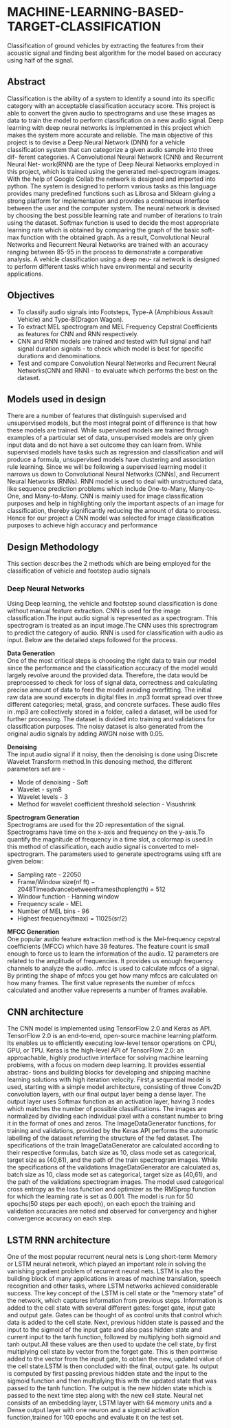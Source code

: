 # MACHINE-LEARNING-BASED-TARGET-CLASSIFICATION
Classification of ground vehicles by extracting the features from their acoustic signal and finding best algorithm for the model based on accuracy using half of the signal.
## Abstract
Classification is the ability of a system to identify a sound into its specific category with an acceptable classification accuracy score. This project is able to convert the given audio to spectrograms and use these images as data to train the model to perform classification on a new audio signal. Deep learning with deep neural networks is implemented in this project which makes the system more accurate and reliable.
The main objective of this project is to devise a Deep Neural Network (DNN) for      a vehicle classification system that can categorize a given audio sample into three dif- ferent categories. A Convolutional Neural Network (CNN) and Recurrent Neural Net- work(RNN) are the type of Deep Neural Networks employed in this project, which is trained using the generated mel-spectrogram images.  With the help of Google Collab  the network is designed and imported into python. The system is designed to perform various tasks as this language provides many predefined functions such as Librosa and Sklearn giving a strong platform for implementation and provides a continuous interface between the user and the computer system.
The neural network is devised by choosing the best possible learning rate and number of iterations to train using the dataset. Softmax function is used to decide the most appropriate learning rate which is obtained by comparing the graph of the basic soft-  max function with the obtained graph. As a result, Convolutional Neural Networks and Recurrent Neural Networks are trained with an accuracy ranging between 85-95 in the process to demonstrate a comparative analysis. A vehicle classification using a deep neu- ral network is designed to perform different tasks which have environmental and security applications.
## Objectives
* To classify audio signals into Footsteps, Type-A (Amphibious Assault Vehicle) and Type-B(Dragon Wagon).
* To extract MEL spectrogram and MEL Frequency Cepstral Coefficients as features for CNN and RNN respectively.
* CNN and RNN models are trained and	 tested with full signal and half signal duration signals - to check which model is best for specific durations and denominations.
* Test and compare Convolution Neural Networks and Recurrent Neural Networks(CNN and RNN) - to evaluate which performs the best on the dataset.
## Models used in design
There are a number of features that distinguish supervised and unsupervised models, but the most integral point of difference is that how these models are trained. While supervised models are trained through examples of a particular set of data, unsupervised models are only given input data and do not have a set outcome they can learn from. While supervised models have tasks such as regression and classification and will produce a formula, unsupervised models have clustering and association rule learning. Since we will be following a supervised learning model it narrows us down to Convolutional Neural Networks (CNNs), and Recurrent Neural Networks (RNNs).
RNN model is used to deal with unstructured data, like sequence prediction problems which include One-to-Many, Many-to-One, and Many-to-Many. CNN is mainly used for image classification purposes and help in highlighting only the important aspects of an image for classification, thereby significantly reducing the amount of data to process. Hence for our project a CNN model was selected for image classification purposes to achieve high accuracy and performance
## Design Methodology
This section describes the 2 methods which are being employed for the classification of vehicle and footstep audio signals
### Deep Neural Networks
Using Deep learning, the vehicle and footstep sound classification is done without manual feature extraction. CNN is used for the image classification.The input audio signal is represented as a spectrogram. This spectrogram is treated as an input image.The CNN uses this sprectrogram to predict the category of audio. RNN is used for classification with audio as input. Below are the detailed steps followed for the process.

**Data Generation**  <br />
One of the most critical steps is choosing the right data to train our model since the performance and the classification accuracy of the model would largely revolve around the provided data. Therefore, the data would be preprocessed to check for loss of signal data, correctness and calculating precise amount of data to feed the model avoiding overfitting. The initial raw data are sound excerpts in digital files in .mp3 format spread over three different categories; metal, grass, and concrete surfaces. These audio files in .mp3 are collectively stored in a folder, called a dataset, will be used for further processing. The dataset is divided into training and validations for classification purposes. The noisy dataset is also generated from the original audio signals by adding AWGN noise with 0.05.  <br />

**Denoising**  <br />
The input audio signal if it noisy, then the denoising is done using Discrete Wavelet Transform method.In this denosing method, the different parameters set are -
*	Mode of denoising - Soft
*	Wavelet - sym8
*	Wavelet levels - 3
*	Method for wavelet coefficient threshold selection - Visushrink  <br />
  
 **Spectrogram Generation**  <br />
Spectrograms are used for the 2D representation of the signal. Spectrograms have time on the x-axis and frequency on the y-axis.To quantify the magnitude of frequency  in a time slot, a colormap is used.In this method of classification, each audio signal is converted to mel-spectrogram. The parameters used to generate spectrograms using stft are given below:
*	Sampling rate - 22050
*	Frame/Window size(nf ft) − 2048Timeadvancebetweenframes(hoplength) = 512
*	Window function - Hanning window
*	Frequency scale - MEL
*	Number of MEL bins - 96
*	Highest frequency(fmax) = 11025(sr/2) <br />

 **MFCC Generation**  <br />
One popular audio feature extraction method is the Mel-frequency cepstral coefficients (MFCC) which have  39 features.  The feature count is small enough to force us to learn the information of the audio.  12 parameters are related to the amplitude of frequencies. It provides us enough frequency channels to analyze the audio. .mfcc is used to calculate mfccs of a signal.  By printing the shape of mfccs you  get how many mfccs are calculated on how many frames. The first value represents the number of  mfccs  calculated  and  another value represents a number of frames available.   <br />

## CNN architecture
The CNN model is implemented using TensorFlow 2.0 and Keras as API. TensorFlow
2.0 is an end-to-end, open-source machine learning platform. Its enables us to efficiently executing low-level tensor operations on CPU, GPU, or TPU. Keras is the high-level  API of TensorFlow 2.0: an approachable, highly productive interface for solving machine learning problems, with a focus on modern deep learning. It provides essential abstrac- tions and building blocks for developing and shipping machine learning solutions with high iteration velocity.
First,a sequential model is used, starting with a simple model architecture, consisting of three Conv2D convolution layers,  with our final output layer  being a dense layer.  The output layer uses Softmax function as an activation layer, having 3 nodes which matches the number of possible classifications. The images are normalized by dividing each individual pixel with a constant number to bring it in the format of ones and zeros. The ImageDataGenerator functions, for training and validations, provided by the Keras API performs the automatic labelling of the dataset referring the structure of the fed dataset.
The specifications of the train ImageDataGenerator are calculated according to their respective formulas, batch size as 10, class mode set as categorical, target size as (40,61), and the path of the train spectrogram images. While the specifications of the validations ImageDataGenerator are calculated as, batch size as 10, class mode set as categorical, target size as (40,61), and the path of the validations spectrogram images. The model used categorical cross entropy as the loss function and optimizer as the RMSprop function for which the learning rate is set as 0.001. The model is run for 50 epochs(50 steps per each epoch), on each epoch the training and validation accuracies are noted and observed for convergency and higher convergence accuracy on each step.

## LSTM RNN architecture
One of the most popular recurrent neural nets is Long short-term Memory or LSTM neural network, which played an important role in solving the vanishing gradient problem of recurrent neural nets. LSTM is also the building block of many applications in areas of machine translation, speech recognition and other tasks, where LSTM networks achieved considerable success. The key concept of the LSTM is cell state or the “memory state”  of the network, which captures information from previous steps. Information is added to the cell state with several different gates: forget gate, input gate and output gate. Gates can be thought of as control units that control which data is added to the cell state.    Next, previous hidden state is passed and the input to the sigmoid of the input gate and also pass hidden state and current input to the tanh function, followed by multiplying both sigmoid and tanh output.All these values are then used to update the cell state, by first multiplying cell state by vector from the forget gate. This is then pointwise added to the vector from the input gate, to obtain the new, updated value  of the cell state.LSTM  is then concluded with the final, output gate. Its output is computed by first passing previous hidden state and the input to the sigmoid function and then multiplying this  with the updated state that was passed to the tanh function.  The output is the new  hidden state which is passed to the next time step along with the new cell state. Neural net consists of an embedding layer, LSTM layer with 64 memory units and a Dense output layer with one neuron and a sigmoid activation function,trained for 100 epochs and evaluate it on the test set. 
  




